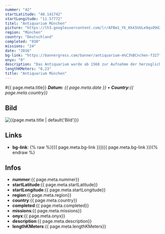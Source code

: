 ```yaml
---
nummer: "42"
startLatitude: "48.141742"
startLongitude: "11.57772"
titel: "Antiquarium München"
picture: "https://lh3.googleusercontent.com/lr/AFBm1_Yk_Kkk5UULe9qsO9dZ-8XnXJOBfgaW-6GUW75zFV5SA1ReKEufz4CKJ-DYFG_PVhnQooQ_n-k5z65wJUSa3t2BwacDkiPyCPKFF0a2m-XMyj2dxFyCvPw0LLrcYjkiKw4Gj3WoRaJ4F2rdD1RMOMtsf_WVkH_4vxcUfDY9XtRUTcJTmg-F85j83mVZVP7d-6ERbzNk5q0LtkFNlNoUpogJ7OJ8r8ixXwwRAEQrCSCJrBK0asrN7dks8VBoizwT7xjgbUQrPzY8PHfgSqYzIJFtRwpOF_va6qIjMjFc2Ecm1oUxkgYsccDN5fsoXR7TwP3mEljqu7Dh6EUg-teBEJy2HWHEeiSWEV9vSaYWKKH11GEm66y348IpWqPgHk_eImqg0RTeWkAh1Z539093Oow5E_JVNDmp8M7umMJiYBfHTw5AfzZNxL7ZEgAygMONq__6Q2OHXk0dRmDJpqBbkxmLt9BJSQXkFda8HAWjc8UDUQCeT9zl29zHJ3eI3lKznCen4BOvv7qb_a-UMCE3XUGklX3C91MbfgZqPyqwjHiG8EBq37rFhvzyhgm1RGBcm2Zh0RDd-cvdNoR88h1xLQPDRy2esXmTq3bAydsx2CqfvtV_BDdlTJI4-sDo0vF0HinJK9q4Sjj-_1WCs7ewvjVjMTEjCaTuVvPCUEtkl4GlWJ-dQvY2u8ZkHnVQ2YVmaZonjkheP5-84RKrKKty8iTZXOXl_DDNLYLP-WLQ67tpMvS_RGeHkUYFx7z4mK6Zx886baofcVtBIe8vAfgBZAW8ZefqVqh00yqMEWjMu9BWtcGNIwsI34epNs5O5TubIUUDF1AxrzP3XsdmtT7s7IuIe4GjJE2CS6Ly"
region: "München"
country: "Deutschland"
completed: "930"
missions: "24"
date: "2016"
bg-link: "https://bannergress.com/banner/antiquarium-m%C3%BCnchen-f327"
onyx: "0"
description: "Das Antiquarium wurde ab 1568 zur Aufnahme der herzoglichen Antikensammlung und Bibliothek als Erweiterung der Münchner Residenz errichtet und wenig später zu einem Festsaal umgestaltet."
lengthKMeters: "8,23"
title: "Antiquarium München"
---
```


#{{ page.meta.title}}
_**Datum:** {{ page.meta.date }} • **Country:**{{ page.meta.country}}_

## Bild
![{{page.meta.title | default('Bild')}}]({{page.meta.picture}})

## Links
- **bg-link**: {% raw %}[{{ page.meta.bg-link }}]({{ page.meta.bg-link }}){% endraw %}

## Infos
- **nummer**:{{ page.meta.nummer}}
- **startLatitude**:{{ page.meta.startLatitude}}
- **startLongitude**:{{ page.meta.startLongitude}}
- **region**:{{ page.meta.region}}
- **country**:{{ page.meta.country}}
- **completed**:{{ page.meta.completed}}
- **missions**:{{ page.meta.missions}}
- **onyx**:{{ page.meta.onyx}}
- **description**:{{ page.meta.description}}
- **lengthKMeters**:{{ page.meta.lengthKMeters}}

